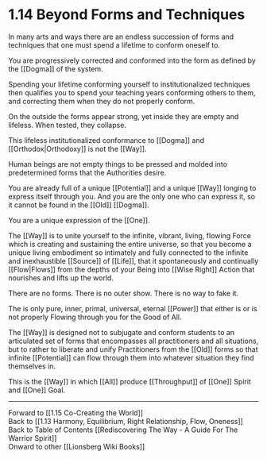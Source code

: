 # 1.14 Beyond Forms and Techniques

In many arts and ways there are an endless succession of forms and techniques that one must spend a lifetime to conform oneself to. 

You are progressively corrected and conformed into the form as defined by the [[Dogma]] of the system. 

Spending your lifetime conforming yourself to institutionalized techniques then qualifies you to spend your teaching years conforming others to them, and correcting them when they do not properly conform. 

On the outside the forms appear strong, yet inside they are empty and lifeless. When tested, they collapse. 

This lifeless institutionalized conformance to [[Dogma]] and [[Orthodox|Orthodoxy]] is not the [[Way]].

Human beings are not empty things to be pressed and molded into predetermined forms that the Authorities desire. 

You are already full of a unique [[Potential]] and a unique [[Way]] longing to express itself through you. And you are the only one who can express it, so it cannot be found in the [[Old]] [[Dogma]]. 

You are a unique expression of the [[One]]. 

The [[Way]] is to unite yourself to the infinite, vibrant, living, flowing Force which is creating and sustaining the entire universe, so that you become a unique living embodiment so intimately and fully connected to the infinite and inexhaustible [[Source]] of [[Life]], that it spontaneously and continually [[Flow|Flows]] from the depths of your Being into [[Wise Right]] Action that nourishes and lifts up the world. 

There are no forms. There is no outer show. There is no way to fake it. 

The is only pure, inner, primal, universal, eternal [[Power]] that either is or is not properly Flowing through you for the Good of All. 

The [[Way]] is designed not to subjugate and conform students to an articulated set of forms that encompasses all practitioners and all situations, but to rather to liberate and unify Practitioners from the [[Old]] forms so that infinite [[Potential]] can flow through them into whatever situation they find themselves in.  

This is the [[Way]] in which [[All]] produce [[Throughput]] of [[One]] Spirit and [[One]] Goal. 

____
Forward to [[1.15 Co-Creating the World]]  
Back to [[1.13 Harmony, Equilibrium, Right Relationship, Flow, Oneness]]  
Back to Table of Contents [[Rediscovering The Way - A Guide For The Warrior Spirit]]  
Onward to other [[Lionsberg Wiki Books]]  



